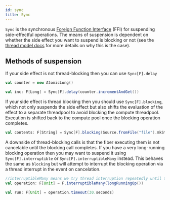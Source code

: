 ```yaml
---
id: sync
title: Sync
---
```


`Sync` is the synchronous [Foreign Function Interface](https://en.wikipedia.org/wiki/Foreign_function_interface) 
(FFI) for suspending side-effectful operations. The
means of suspension is dependent on whether the side effect you want to
suspend is blocking or not (see the [thread model docs](../thread-model.md)
for more details on why this is the case).

## Methods of suspension

If your side effect is not thread-blocking then you can use `Sync[F].delay`
```scala
val counter = new AtomicLong()

val inc: F[Long] = Sync[F].delay(counter.incrementAndGet())
```

If your side effect is thread blocking then you should use `Sync[F].blocking`,
which not only suspends the side effect but also shifts the evaluation
of the effect to a separate threadpool to avoid blocking the compute
threadpool. Execution is shifted back to the compute pool once
the blocking operation completes.
```scala
val contents: F[String] = Sync[F].blocking(Source.fromFile("file").mkString)
```

A downside of thread-blocking calls is that the fiber executing them is not
cancelable until the blocking call completes. If you have a very long-running
blocking operation then you may want to suspend it using `Sync[F].interruptible`
or `Sync[F].interruptibleMany` instead.  This behaves the same as `blocking` 
but will attempt to interrupt the blocking operation via a thread interrupt 
in the event on cancelation.

```scala
//interruptibleMany means we try thread interruption repeatedly until the blocking operation exits
val operation: F[Unit] = F.interruptibleMany(longRunningOp())

val run: F[Unit] = operation.timeout(30.seconds)
```
